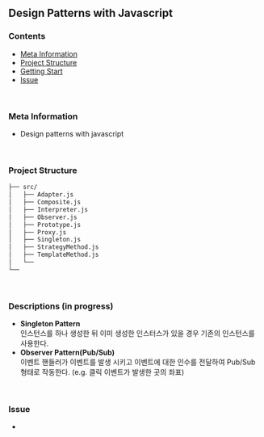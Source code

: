 ## **Design Patterns with Javascript**

### **Contents**

- [Meta Information](#Meta-Information)
- [Project Structure](#Project-structure)
- [Getting Start](#Getting-Start)
- [Issue](#Issue)

</br>

### **Meta Information**

- Design patterns with javascript

</br>

### **Project Structure**

```bash
├── src/
│   ├── Adapter.js
│   ├── Composite.js
│   ├── Interpreter.js
│   ├── Observer.js
│   ├── Prototype.js
│   ├── Proxy.js
│   ├── Singleton.js
│   ├── StrategyMethod.js
│   ├── TemplateMethod.js
│   └──
└──
```

</br>

### Descriptions (in progress)

- **Singleton Pattern**  
  인스턴스를 하나 생성한 뒤 이미 생성한 인스터스가 있을 경우 기존의 인스턴스를 사용한다.
- **Observer Pattern(Pub/Sub)**  
  이벤트 핸들러가 이벤트를 발생 시키고 이벤트에 대한 인수를 전달하여 Pub/Sub 형태로 작동한다. (e.g. 클릭 이벤트가 발생한 곳의 좌표)

</br>

### Issue

-
